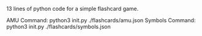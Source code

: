 13 lines of python code for a simple flashcard game.

AMU Command: python3 init.py ./flashcards/amu.json
Symbols Command: python3 init.py ./flashcards/symbols.json
